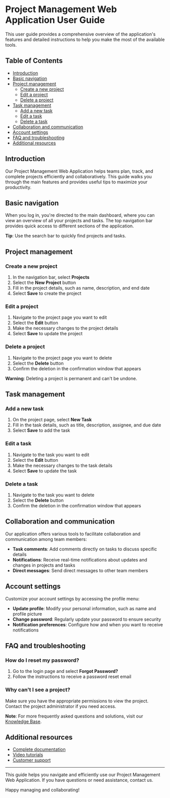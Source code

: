# Project Management Web Application User Guide

This user guide provides a comprehensive overview of the application's features and detailed instructions to help you make the most of the available tools.

## Table of Contents

- [Introduction](#introduction)
- [Basic navigation](#basic-navigation)
- [Project management](#project-management)
  - [Create a new project](#create-a-new-project)
  - [Edit a project](#edit-a-project)
  - [Delete a project](#delete-a-project)
- [Task management](#task-management)
  - [Add a new task](#add-a-new-task)
  - [Edit a task](#edit-a-task)
  - [Delete a task](#delete-a-task)
- [Collaboration and communication](#collaboration-and-communication)
- [Account settings](#account-settings)
- [FAQ and troubleshooting](#faq-and-troubleshooting)
- [Additional resources](#additional-resources)

## Introduction

Our Project Management Web Application helps teams plan, track, and complete projects efficiently and collaboratively. This guide walks you through the main features and provides useful tips to maximize your productivity.

## Basic navigation

When you log in, you're directed to the main dashboard, where you can view an overview of all your projects and tasks. The top navigation bar provides quick access to different sections of the application.

**Tip**: Use the search bar to quickly find projects and tasks.

## Project management

### Create a new project

1. In the navigation bar, select **Projects**
2. Select the **New Project** button
3. Fill in the project details, such as name, description, and end date
4. Select **Save** to create the project

### Edit a project

1. Navigate to the project page you want to edit
2. Select the **Edit** button
3. Make the necessary changes to the project details
4. Select **Save** to update the project

### Delete a project

1. Navigate to the project page you want to delete
2. Select the **Delete** button
3. Confirm the deletion in the confirmation window that appears

**Warning**: Deleting a project is permanent and can't be undone.

## Task management

### Add a new task

1. On the project page, select **New Task**
2. Fill in the task details, such as title, description, assignee, and due date
3. Select **Save** to add the task

### Edit a task

1. Navigate to the task you want to edit
2. Select the **Edit** button
3. Make the necessary changes to the task details
4. Select **Save** to update the task

### Delete a task

1. Navigate to the task you want to delete
2. Select the **Delete** button
3. Confirm the deletion in the confirmation window that appears

## Collaboration and communication

Our application offers various tools to facilitate collaboration and communication among team members:
- **Task comments**: Add comments directly on tasks to discuss specific details
- **Notifications**: Receive real-time notifications about updates and changes in projects and tasks
- **Direct messages**: Send direct messages to other team members

## Account settings

Customize your account settings by accessing the profile menu:
- **Update profile**: Modify your personal information, such as name and profile picture
- **Change password**: Regularly update your password to ensure security
- **Notification preferences**: Configure how and when you want to receive notifications

## FAQ and troubleshooting

### How do I reset my password?

1. Go to the login page and select **Forgot Password?**
2. Follow the instructions to receive a password reset email

### Why can't I see a project?

Make sure you have the appropriate permissions to view the project. Contact the project administrator if you need access.

**Note**: For more frequently asked questions and solutions, visit our [Knowledge Base](#).

## Additional resources

- [Complete documentation](#)
- [Video tutorials](#)
- [Customer support](#)

---

This guide helps you navigate and efficiently use our Project Management Web Application. If you have questions or need assistance, contact us.

Happy managing and collaborating!